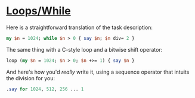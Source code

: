 [1]: https://rosettacode.org/wiki/Loops/While

# [Loops/While][1]





Here is a straightforward translation of the task description:

```perl
my $n = 1024; while $n > 0 { say $n; $n div= 2 }
```


The same thing with a C-style loop and a bitwise shift operator:

```perl
loop (my $n = 1024; $n > 0; $n +>= 1) { say $n }
```


And here's how you'd <em>really</em> write it, using a sequence operator that intuits the division for you:

```perl
.say for 1024, 512, 256 ... 1
```
